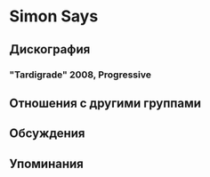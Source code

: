 # Simon Says



## Дискография

### "Tardigrade" 2008, Progressive




## Отношения с другими группами


## Обсуждения


## Упоминания

